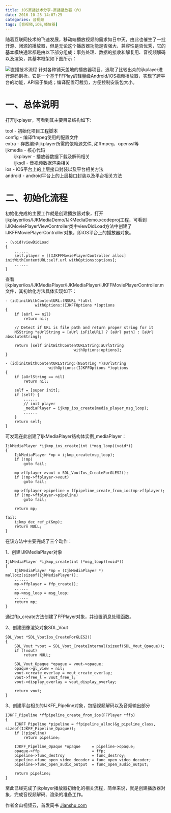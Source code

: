 ```yaml
---
title: iOS直播技术分享-直播播放器（六）
date: 2016-10-25 14:07:25
categories: 音视频
tags: [音视频,iOS,播放器]
---
```

随着互联网技术的飞速发展，移动端播放视频的需求如日中天，由此也催生了一批开源、闭源的播放器，但是无论这个播放器功能是否强大、兼容性是否优秀，它的基本模块通常都是由以下部分组成：事务处理、数据的接收和解复用、音视频解码以及渲染，其基本框架如下图所示：

![直播技术流程](https://cdn.clang.asia/blog/2016/iOS%E7%9B%B4%E6%92%AD%E6%8A%80%E6%9C%AF%E5%88%86%E4%BA%AB-%E7%9B%B4%E6%92%AD%E6%92%AD%E6%94%BE%E5%99%A8%EF%BC%88%E5%85%AD%EF%BC%89_1.png)
针对各种铺天盖地的播放器项目，选取了比较出众的ijkplayer进行源码剖析。它是一个基于FFPlay的轻量级Android/iOS视频播放器，实现了跨平台的功能，API易于集成；编译配置可裁剪，方便控制安装包大小。

# 一、总体说明
打开ijkplayer，可看到其主要目录结构如下:

tool - 初始化项目工程脚本  
config - 编译ffmpeg使用的配置文件  
extra - 存放编译ijkplayer所需的依赖源文件, 如ffmpeg、openssl等  
ijkmedia - 核心代码  
&emsp;&emsp;ijkplayer - 播放器数据下载及解码相关  
&emsp;&emsp;ijksdl - 音视频数据渲染相关  
ios - iOS平台上的上层接口封装以及平台相关方法  
android - android平台上的上层接口封装以及平台相关方法

# 二、初始化流程
初始化完成的主要工作就是创建播放器对象，打开ijkplayer/ios/IJKMediaDemo/IJKMediaDemo.xcodeproj工程，可看到IJKMoviePlayerViewController类中viewDidLoad方法中创建了IJKFFMoviePlayerController对象，即iOS平台上的播放器对象。

```
- (void)viewDidLoad
{
    ......
    self.player = [[IJKFFMoviePlayerController alloc] initWithContentURL:self.url withOptions:options];
    ......
}
```

查看ijkplayer/ios/IJKMediaPlayer/IJKMediaPlayer/IJKFFMoviePlayerController.m文件，其初始化方法具体实现如下：

```
- (id)initWithContentURL:(NSURL *)aUrl
             withOptions:(IJKFFOptions *)options
{
    if (aUrl == nil)
        return nil;

    // Detect if URL is file path and return proper string for it
    NSString *aUrlString = [aUrl isFileURL] ? [aUrl path] : [aUrl absoluteString];

    return [self initWithContentURLString:aUrlString
                              withOptions:options];
}
```

```
- (id)initWithContentURLString:(NSString *)aUrlString
                   withOptions:(IJKFFOptions *)options
{
    if (aUrlString == nil)
        return nil;

    self = [super init];
    if (self) {
        ......
        // init player
        _mediaPlayer = ijkmp_ios_create(media_player_msg_loop);
        ......
    }
    return self;
}
```

可发现在此创建了IjkMediaPlayer结构体实例_mediaPlayer：

```
IjkMediaPlayer *ijkmp_ios_create(int (*msg_loop)(void*))
{
    IjkMediaPlayer *mp = ijkmp_create(msg_loop);
    if (!mp)
        goto fail;

    mp->ffplayer->vout = SDL_VoutIos_CreateForGLES2();
    if (!mp->ffplayer->vout)
        goto fail;

    mp->ffplayer->pipeline = ffpipeline_create_from_ios(mp->ffplayer);
    if (!mp->ffplayer->pipeline)
        goto fail;

    return mp;

fail:
    ijkmp_dec_ref_p(&mp);
    return NULL;
}
```

在该方法中主要完成了三个动作：

1、创建IJKMediaPlayer对象

```
IjkMediaPlayer *ijkmp_create(int (*msg_loop)(void*))
{
    IjkMediaPlayer *mp = (IjkMediaPlayer *) mallocz(sizeof(IjkMediaPlayer));
    ......
    mp->ffplayer = ffp_create();
    ......
    mp->msg_loop = msg_loop;
    ......
    return mp;
}
```

通过ffp_create方法创建了FFPlayer对象，并设置消息处理函数。

2、创建图像渲染对象SDL_Vout

```
SDL_Vout *SDL_VoutIos_CreateForGLES2()
{
    SDL_Vout *vout = SDL_Vout_CreateInternal(sizeof(SDL_Vout_Opaque));
    if (!vout)
        return NULL;

    SDL_Vout_Opaque *opaque = vout->opaque;
    opaque->gl_view = nil;
    vout->create_overlay = vout_create_overlay;
    vout->free_l = vout_free_l;
    vout->display_overlay = vout_display_overlay;

    return vout;
}
```

3、创建平台相关的IJKFF_Pipeline对象，包括视频解码以及音频输出部分

```
IJKFF_Pipeline *ffpipeline_create_from_ios(FFPlayer *ffp)
{
    IJKFF_Pipeline *pipeline = ffpipeline_alloc(&g_pipeline_class, sizeof(IJKFF_Pipeline_Opaque));
    if (!pipeline)
        return pipeline;

    IJKFF_Pipeline_Opaque *opaque     = pipeline->opaque;
    opaque->ffp                       = ffp;
    pipeline->func_destroy            = func_destroy;
    pipeline->func_open_video_decoder = func_open_video_decoder;
    pipeline->func_open_audio_output  = func_open_audio_output;

    return pipeline;
}
```

至此已经完成了ijkplayer播放器初始化的相关流程，简单来说，就是创建播放器对象，完成音视频解码、渲染的准备工作。
  
作者金山视频云，首发简书 [Jianshu.com](https://www.jianshu.com/p/daf0a61cc1e0 )  
